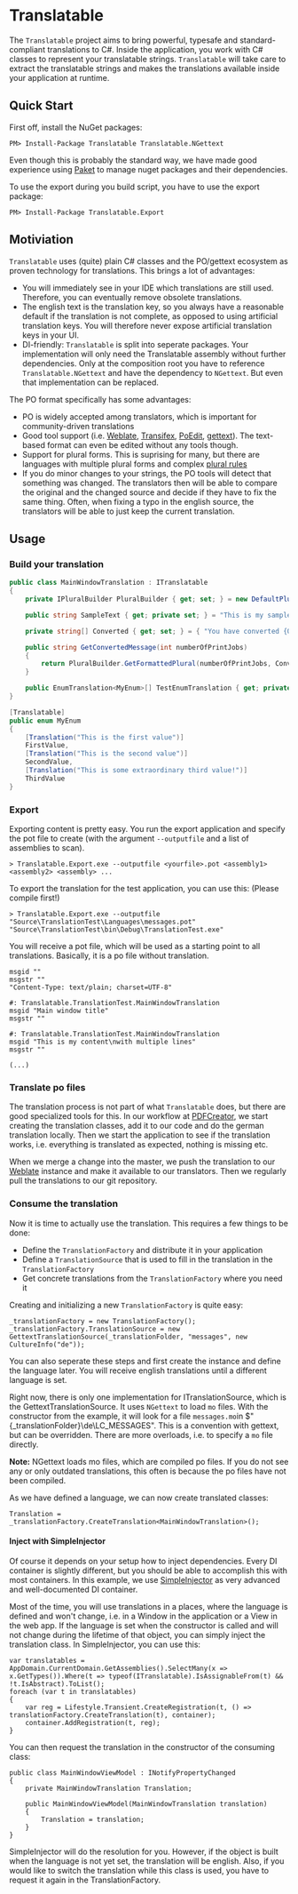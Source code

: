 # Translatable

The `Translatable` project aims to bring powerful, typesafe and standard-compliant translations to C#. Inside the application, you work with C# classes to represent your translatable strings. `Translatable` will take care to extract the translatable strings and makes the translations available inside your application at runtime.

## Quick Start

First off, install the NuGet packages:

`PM> Install-Package Translatable Translatable.NGettext`

Even though this is probably the standard way, we have made good experience using [Paket](https://fsprojects.github.io/Paket/) to manage nuget packages and their dependencies.

To use the export during you build script, you have to use the export package:

`PM> Install-Package Translatable.Export`

## Motiviation

`Translatable` uses (quite) plain C# classes and the PO/gettext ecosystem as proven technology for translations. This brings a lot of advantages:

* You will immediately see in your IDE which translations are still used. Therefore, you can eventually remove obsolete translations.
* The english text is the translation key, so you always have a reasonable default if the translation is not complete, as opposed to using artificial translation keys. You will therefore never expose artificial translation keys in your UI.
* DI-friendly: `Translatable` is split into seperate packages. Your implementation will only need the Translatable assembly without further dependencies. Only at the composition root you have to reference `Translatable.NGettext` and have the dependency to `NGettext`. But even that implementation can be replaced.

The PO format specifically has some advantages:

* PO is widely accepted among translators, which is important for community-driven translations
* Good tool support (i.e. [Weblate](https://weblate.org), [Transifex](https://www.transifex.com), [PoEdit](https://poedit.net/), [gettext](https://www.gnu.org/software/gettext/)). The text-based format can even be edited without any tools though.
* Support for plural forms. This is suprising for many, but there are languages with multiple plural forms and complex [plural rules](http://www.unicode.org/cldr/charts/29/supplemental/language_plural_rules.html)
* If you do minor changes to your strings, the PO tools will detect that something was changed. The translators then will be able to compare the original and the changed source and decide if they have to fix the same thing. Often, when fixing a typo in the english source, the translators will be able to just keep the current translation.

## Usage

### Build your translation

```C#
public class MainWindowTranslation : ITranslatable
{
    private IPluralBuilder PluralBuilder { get; set; } = new DefaultPluralBuilder();

    public string SampleText { get; private set; } = "This is my sample text";

    private string[] Converted { get; set; } = { "You have converted {0} file!", "You have converted {0} files!"};

    public string GetConvertedMessage(int numberOfPrintJobs)
    {
        return PluralBuilder.GetFormattedPlural(numberOfPrintJobs, Converted);
    }

    public EnumTranslation<MyEnum>[] TestEnumTranslation { get; private set; } = EnumTranslation<MyEnum>.CreateDefaultEnumTranslation();
}

[Translatable]
public enum MyEnum
{
    [Translation("This is the first value")]
    FirstValue,
    [Translation("This is the second value")]
    SecondValue,
    [Translation("This is some extraordinary third value!")]
    ThirdValue
}
```

### Export

Exporting content is pretty easy. You run the export application and specify the pot file to create (with the argument `--outputfile` and a list of assemblies to scan).

`> Translatable.Export.exe --outputfile <yourfile>.pot <assembly1> <assembly2> <assembly> ...`

To export the translation for the test application, you can use this: (Please compile first!)

`> Translatable.Export.exe --outputfile "Source\TranslationTest\Languages\messages.pot"  "Source\TranslationTest\bin\Debug\TranslationTest.exe"`

You will receive a pot file, which will be used as a starting point to all translations. Basically, it is a po file without translation.

```
msgid ""
msgstr ""
"Content-Type: text/plain; charset=UTF-8"

#: Translatable.TranslationTest.MainWindowTranslation
msgid "Main window title"
msgstr ""

#: Translatable.TranslationTest.MainWindowTranslation
msgid "This is my content\nwith multiple lines"
msgstr ""

(...)
```

### Translate po files

The translation process is not part of what `Translatable` does, but there are good specialized tools for this. In our workflow at [PDFCreator](https://www.pdfforge.org/pdfcreator), we start creating the translation classes, add it to our code and do the german translation locally. Then we start the application to see if the translation works, i.e. everything is translated as expected, nothing is missing etc.

When we merge a change into the master, we push the translation to our [Weblate](https://weblate.org) instance and make it available to our translators. Then we regularly pull the translations to our git repository.

### Consume the translation

Now it is time to actually use the translation. This requires a few things to be done:

* Define the `TranslationFactory` and distribute it in your application
* Define a `TranslationSource` that is used to fill in the translation in the `TranslationFactory`
* Get concrete translations from the `TranslationFactory` where you need it

Creating and initializing a new `TranslationFactory` is quite easy:

```
_translationFactory = new TranslationFactory();
_translationFactory.TranslationSource = new GettextTranslationSource(_translationFolder, "messages", new CultureInfo("de"));
```

You can also seperate these steps and first create the instance and define the language later. You will receive english translations until a different language is set.

Right now, there is only one implementation for ITranslationSource, which is the GettextTranslationSource. It uses `NGettext` to load `mo` files. With the constructor from the example, it will look for a file `messages.mo`in $"{_translationFolder}\\de\\LC_MESSAGES". This is a convention with gettext, but can be overridden. There are more overloads, i.e. to specify a `mo` file directly.

**Note:** NGettext loads mo files, which are compiled po files. If you do not see any or only outdated translations, this often is because the po files have not been compiled.

As we have defined a language, we can now create translated classes:

```
Translation = _translationFactory.CreateTranslation<MainWindowTranslation>();
```

#### Inject with SimpleInjector

Of course it depends on your setup how to inject dependencies. Every DI container is slightly different, but you should be able to accomplish this with most containers. In this example, we use [SimpleInjector](https://simpleinjector.org) as very advanced and well-documented DI container.

Most of the time, you will use translations in a places, where the language is defined and won't change, i.e. in a Window in the application or a View in the web app. If the language is set when the constructor is called and will not change during the lifetime of that object, you can simply inject the translation class. In SimpleInjector, you can use this:

```
var translatables = AppDomain.CurrentDomain.GetAssemblies().SelectMany(x => x.GetTypes()).Where(t => typeof(ITranslatable).IsAssignableFrom(t) && !t.IsAbstract).ToList();
foreach (var t in translatables)
{
    var reg = Lifestyle.Transient.CreateRegistration(t, () => translationFactory.CreateTranslation(t), container);
    container.AddRegistration(t, reg);
}
```

You can then request the translation in the constructor of the consuming class:

```
public class MainWindowViewModel : INotifyPropertyChanged
{
    private MainWindowTranslation Translation;

    public MainWindowViewModel(MainWindowTranslation translation)
    {
        Translation = translation;
    }
}
```

SimpleInjector will do the resolution for you. However, if the object is built when the language is not yet set, the translation will be english. Also, if you would like to switch the translation while this class is used, you have to request it again in the TranslationFactory.
